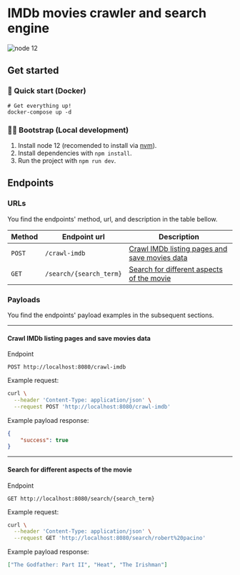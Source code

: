 # IMDb movies crawler and search engine

![node 12](https://img.shields.io/badge/node-%20v12-brightgreen)

## Get started

### 🐋 Quick start (Docker)

```
# Get everything up!
docker-compose up -d
```

### 👨‍💻 Bootstrap (Local development)

1. Install node 12 (recomended to install via [nvm](https://github.com/nvm-sh/nvm)).
2. Install dependencies with `npm install`.
3. Run the project with `npm run dev`.

## Endpoints

### URLs

You find the endpoints' method, url, and description in the table bellow.

| Method | Endpoint url            | Description                                                         |
| ------ | ----------------------- | ------------------------------------------------------------------- |
| `POST` | `/crawl-imdb`           | [Crawl IMDb listing pages and save movies data](#/crawl-imdb)       |
| `GET`  | `/search/{search_term}` | [Search for different aspects of the movie](#/search/{search_term}) |

### Payloads

You find the endpoints' payload examples in the subsequent sections.

---

#### <a name="/crawl-imdb"></a> Crawl IMDb listing pages and save movies data

Endpoint

```
POST http://localhost:8080/crawl-imdb
```

Example request:

```bash
curl \
  --header 'Content-Type: application/json' \
  --request POST 'http://localhost:8080/crawl-imdb'
```

Example payload response:

```json
{
    "success": true
}
```

---

#### <a name="/search/{search_term}"></a> Search for different aspects of the movie

Endpoint

```
GET http://localhost:8080/search/{search_term}
```

Example request:

```bash
curl \
  --header 'Content-Type: application/json' \
  --request GET 'http://localhost:8080/search/robert%20pacino'
```

Example payload response:

```json
["The Godfather: Part II", "Heat", "The Irishman"]
```
